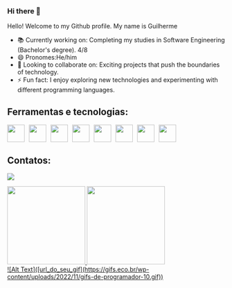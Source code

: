 ### Hi there 👋

 Hello! Welcome to my Github profile.
 My name is Guilherme
- 📚 Currently working on: Completing my studies in Software Engineering (Bachelor's degree). 4/8
- 😄 Pronomes:He/him
- 👯 Looking to collaborate on: Exciting projects that push the boundaries of technology.
- ⚡ Fun fact: I enjoy exploring new technologies and experimenting with different programming languages.
 ## Ferramentas e tecnologias:
 <div style="display: flex; flex-direction: row;">
  <img loading="lazy" src="https://cdn.jsdelivr.net/gh/devicons/devicon@latest/icons/html5/html5-original-wordmark.svg" width="40" height="40" style="margin-right: 10px;"/>
  <img loading="lazy" src="https://cdn.jsdelivr.net/gh/devicons/devicon@latest/icons/css3/css3-original-wordmark.svg" width="40" height="40" style="margin-right: 10px;"/>
  <img loading="lazy" src="https://cdn.jsdelivr.net/gh/devicons/devicon@latest/icons/javascript/javascript-original.svg" width="40" height="40" style="margin-right: 10px;"/>
  <img loading="lazy" src="https://cdn.jsdelivr.net/gh/devicons/devicon@latest/icons/git/git-original.svg" width="40" height="40" style="margin-right: 10px;"/>
  <img loading="lazy" src="https://cdn.jsdelivr.net/gh/devicons/devicon@latest/icons/c/c-original.svg" width="40" height="40" style="margin-right: 10px;"/>
  <img loading="lazy" src="https://cdn.jsdelivr.net/gh/devicons/devicon@latest/icons/php/php-original.svg" width="40" height="40" style="margin-right: 10px;"/>
  <img loading="lazy" src="https://cdn.jsdelivr.net/gh/devicons/devicon@latest/icons/mysql/mysql-original-wordmark.svg" width="40" height="40" style="margin-right: 10px;"/>
  <img loading="lazy" src="https://cdn.jsdelivr.net/gh/devicons/devicon@latest/icons/vuejs/vuejs-original-wordmark.svg" width="40" height="40"/>
</div>


## Contatos: 
<div>

<a href="https://www.linkedin.com/in/guilherme-mendes-50aba6259/" target="_blank"><img loading="lazy" src="https://img.shields.io/badge/-LinkedIn-%230077B5?style=for-the-badge&logo=linkedin&logoColor=white" target="_blank"></a>   
</div>
<div>
<a href="https://github.com/guilhermeguigg">
<img loading="lazy" height="180em" src="https://github-readme-stats.vercel.app/api/top-langs/?username=guilhermeguigg&layout=compact&langs_count=7&theme=dracula"/>
<img loading="lazy" height="180em" src="https://github-readme-stats.vercel.app/api?username=guilhermeguigg&show_icons=true&theme=dracula&include_all_commits=true&count_private=true"/>
</div>
![Alt Text]([url_do_seu_gif](https://gifs.eco.br/wp-content/uploads/2022/11/gifs-de-programador-10.gif))



